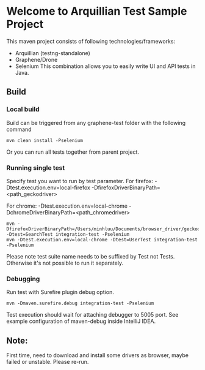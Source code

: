 # Welcome to Arquillian Test Sample Project

This maven project consists of following technologies/frameworks:
 - Arquillian (testng-standalone)
 - Graphene/Drone
 - Selenium
This combination allows you to easily write UI and API tests in Java.

## Build
### Local build
Build can be triggered from any graphene-test folder with the following command

```
mvn clean install -Pselenium
```
Or you can run all tests together from parent project.


### Running single test
Specify test you want to run by test parameter.
For firefox: 
-Dtest.execution.env=local-firefox
-DfirefoxDriverBinaryPath=<path_geckodriver>

For chrome: 
-Dtest.execution.env=local-chrome 
-DchromeDriverBinaryPath=<path_chromedriver>
```
mvn -DfirefoxDriverBinaryPath=/Users/minhluu/Documents/browser_driver/geckodriver -Dtest=SearchTest integration-test -Pselenium
mvn -Dtest.execution.env=local-chrome -Dtest=UserTest integration-test -Pselenium
```
Please note test suite name needs to be suffixed by Test not Tests. Otherwise it's not possible to run it separately.

### Debugging
Run test with Surefire plugin debug option.

```
mvn -Dmaven.surefire.debug integration-test -Pselenium
```
Test execution should wait for attaching debugger to 5005 port. See example configuration of maven-debug inside IntelliJ IDEA.

## Note:
First time, need to download and install some drivers as browser, maybe failed or unstable. Please re-run. 